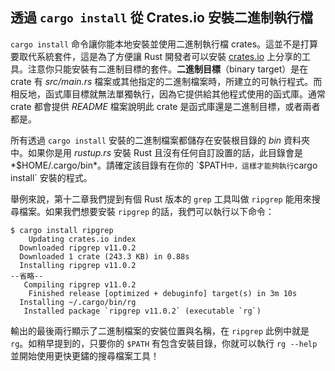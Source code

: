 ## 透過 `cargo install` 從 Crates.io 安裝二進制執行檔

`cargo install` 命令讓你能本地安裝並使用二進制執行檔 crates。這並不是打算要取代系統套件，這是為了方便讓 Rust 開發者可以安裝 [crates.io](https://crates.io/)<!-- ignore --> 上分享的工具。注意你只能安裝有二進制目標的套件。**二進制目標**（binary target）是在 crate 有 *src/main.rs* 檔案或其他指定的二進制檔案時，所建立的可執行程式。而相反地，函式庫目標就無法單獨執行，因為它提供給其他程式使用的函式庫。通常 crate 都會提供 *README* 檔案說明此 crate 是函式庫還是二進制目標，或者兩者都是。

所有透過 `cargo install` 安裝的二進制檔案都儲存在安裝根目錄的 *bin* 資料夾中。如果你是用 *rustup.rs*  安裝 Rust 且沒有任何自訂設置的話，此目錄會是 *$HOME/.cargo/bin*。請確定該目錄有在你的 `$PATH` 中，這樣才能夠執行 `cargo install` 安裝的程式。

舉例來說，第十二章我們提到有個 Rust 版本的 `grep` 工具叫做 `ripgrep` 能用來搜尋檔案。如果我們想要安裝 `ripgrep` 的話，我們可以執行以下命令：

<!-- manual-regeneration
cargo install something you don't have, copy relevant output below
-->

```console
$ cargo install ripgrep
    Updating crates.io index
  Downloaded ripgrep v11.0.2
  Downloaded 1 crate (243.3 KB) in 0.88s
  Installing ripgrep v11.0.2
--省略--
   Compiling ripgrep v11.0.2
    Finished release [optimized + debuginfo] target(s) in 3m 10s
  Installing ~/.cargo/bin/rg
   Installed package `ripgrep v11.0.2` (executable `rg`)
```

輸出的最後兩行顯示了二進制檔案的安裝位置與名稱，在 `ripgrep` 此例中就是 `rg`。如稍早提到的，只要你的 `$PATH` 有包含安裝目錄，你就可以執行 `rg --help` 並開始使用更快更鏽的搜尋檔案工具！
